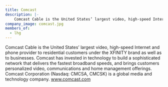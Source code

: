 ```yaml
---
title: Comcast
description: |-
    Comcast Cable is the United States’ largest video, high-speed Internet and phone provider to residential customers under the XFINITY brand as well as to businesses.
company_image: comcast.jpg
members_of:
  - lhg
---
```

Comcast Cable is the United States’ largest video, high-speed Internet and phone provider to residential customers under the XFINITY brand as well as to businesses. Comcast has invested in technology to build a sophisticated network that delivers the fastest broadband speeds, and brings customers personalized video, communications and home management offerings. Comcast Corporation (Nasdaq: CMCSA, CMCSK) is a global media and technology company. www.comcast.com

